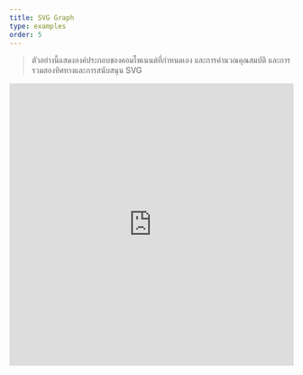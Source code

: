 ```yaml
---
title: SVG Graph
type: examples
order: 5
---
```


> ตัวอย่างนี้แสดงองค์ประกอบของคอมโพเนนต์ที่กำหนดเอง และการคำนวณคุณสมบัติ และการรวมสองทิศทางและการสนับสนุน SVG

<iframe width="100%" height="500" src="https://jsfiddle.net/yyx990803/mhrckqgq/embedded/result,html,js,css" allowfullscreen="allowfullscreen" frameborder="0"></iframe>
